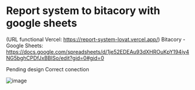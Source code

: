# Report system to bitacory with google sheets

(URL functional Vercel: https://report-system-lovat.vercel.app/)
Bitacory - Google Sheets: https://docs.google.com/spreadsheets/d/1je52EDEAu93dXHROuKpY194iy4NG5bghCPDfJxBBISo/edit?gid=0#gid=0

Pending design
Correct conection

![image](https://github.com/user-attachments/assets/64310e8f-1e1d-4546-b9e0-778f74f2df58)
